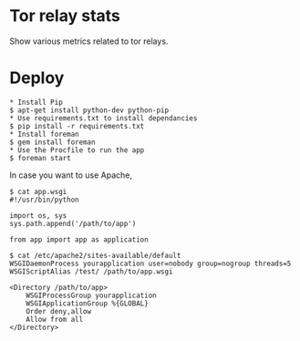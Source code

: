 Tor relay stats
=========

Show various metrics related to tor relays.

Deploy
====
```
* Install Pip
$ apt-get install python-dev python-pip
* Use requirements.txt to install dependancies
$ pip install -r requirements.txt
* Install foreman
$ gem install foreman
* Use the Procfile to run the app
$ foreman start
```

In case you want to use Apache, 
```
$ cat app.wsgi
#!/usr/bin/python

import os, sys
sys.path.append('/path/to/app')

from app import app as application

$ cat /etc/apache2/sites-available/default
WSGIDaemonProcess yourapplication user=nobody group=nogroup threads=5
WSGIScriptAlias /test/ /path/to/app.wsgi

<Directory /path/to/app>
    WSGIProcessGroup yourapplication
    WSGIApplicationGroup %{GLOBAL}
    Order deny,allow
    Allow from all
</Directory>
```
